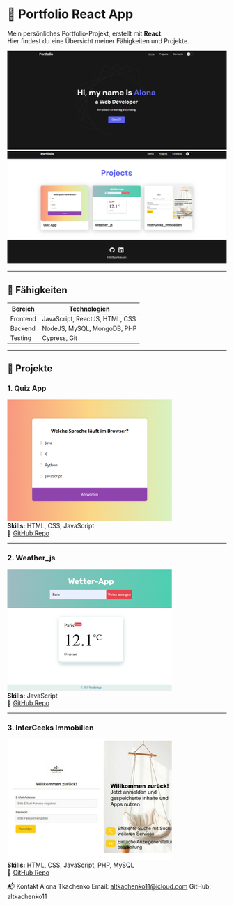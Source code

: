 # 🌟 Portfolio React App

Mein persönliches Portfolio-Projekt, erstellt mit **React**.  
Hier findest du eine Übersicht meiner Fähigkeiten und Projekte.

![MY-REACT-APP](public/header-bg2.png)  
![MY-REACT-APP](public/header-bg.png)  


---

## 🚀 Fähigkeiten

| Bereich  | Technologien                         |
| -------- | ---------------------------------- |
| Frontend | JavaScript, ReactJS, HTML, CSS|
| Backend  | NodeJS, MySQL, MongoDB, PHP        |
| Testing  | Cypress, Git                       |

---

## 💼 Projekte

### 1. Quiz App  
![Quiz App](src/img/projects/01.jpg)  
**Skills:** HTML, CSS, JavaScript  
🔗 [GitHub Repo](https://github.com/altkachenko11/quiz-projekt-js)

---

### 2. Weather_js  
![Weather_js](src/img/projects/02.jpg)  
**Skills:** JavaScript  
🔗 [GitHub Repo](https://github.com/altkachenko11)

---

### 3. InterGeeks Immobilien  
![InterGeeks](src/img/projects/03.jpg)  
**Skills:** HTML, CSS, JavaScript, PHP, MySQL  
🔗 [GitHub Repo](https://github.com/)

📬 Kontakt
Alona Tkachenko
Email: altkachenko11@icloud.com
GitHub: altkachenko11



